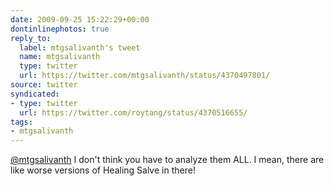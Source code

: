 ```yaml
---
date: 2009-09-25 15:22:29+00:00
dontinlinephotos: true
reply_to:
  label: mtgsalivanth's tweet
  name: mtgsalivanth
  type: twitter
  url: https://twitter.com/mtgsalivanth/status/4370497801/
source: twitter
syndicated:
- type: twitter
  url: https://twitter.com/roytang/status/4370516655/
tags:
- mtgsalivanth
---
```


[@mtgsalivanth](https://twitter.com/mtgsalivanth/) I don't think you have to analyze them ALL. I mean, there are like worse versions of Healing Salve in there!